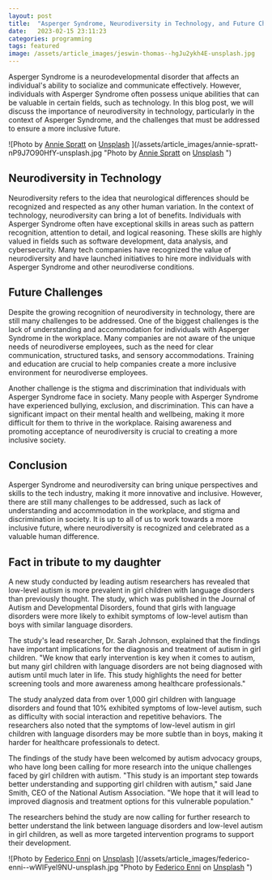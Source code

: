 ```yaml
---
layout: post
title:  "Asperger Syndrome, Neurodiversity in Technology, and Future Challenges"
date:   2023-02-15 23:11:23
categories: programming
tags: featured
image: /assets/article_images/jeswin-thomas--hgJu2ykh4E-unsplash.jpg
---
```


Asperger Syndrome is a neurodevelopmental disorder that affects an individual's ability to socialize and communicate effectively. However, individuals with Asperger Syndrome often possess unique abilities that can be valuable in certain fields, such as technology. In this blog post, we will discuss the importance of neurodiversity in technology, particularly in the context of Asperger Syndrome, and the challenges that must be addressed to ensure a more inclusive future.

![Photo by <a href="https://unsplash.com/pt-br/@anniespratt?utm_source=unsplash&utm_medium=referral&utm_content=creditCopyText">Annie Spratt</a> on <a href="https://unsplash.com/photos/nP9J7O90HfY?utm_source=unsplash&utm_medium=referral&utm_content=creditCopyText">Unsplash</a>
  ](/assets/article_images/annie-spratt-nP9J7O90HfY-unsplash.jpg "Photo by <a href="https://unsplash.com/pt-br/@anniespratt?utm_source=unsplash&utm_medium=referral&utm_content=creditCopyText">Annie Spratt</a> on <a href="https://unsplash.com/photos/nP9J7O90HfY?utm_source=unsplash&utm_medium=referral&utm_content=creditCopyText">Unsplash</a>
  ")

## Neurodiversity in Technology

Neurodiversity refers to the idea that neurological differences should be recognized and respected as any other human variation. In the context of technology, neurodiversity can bring a lot of benefits. Individuals with Asperger Syndrome often have exceptional skills in areas such as pattern recognition, attention to detail, and logical reasoning. These skills are highly valued in fields such as software development, data analysis, and cybersecurity. Many tech companies have recognized the value of neurodiversity and have launched initiatives to hire more individuals with Asperger Syndrome and other neurodiverse conditions.

## Future Challenges

Despite the growing recognition of neurodiversity in technology, there are still many challenges to be addressed. One of the biggest challenges is the lack of understanding and accommodation for individuals with Asperger Syndrome in the workplace. Many companies are not aware of the unique needs of neurodiverse employees, such as the need for clear communication, structured tasks, and sensory accommodations. Training and education are crucial to help companies create a more inclusive environment for neurodiverse employees.

Another challenge is the stigma and discrimination that individuals with Asperger Syndrome face in society. Many people with Asperger Syndrome have experienced bullying, exclusion, and discrimination. This can have a significant impact on their mental health and wellbeing, making it more difficult for them to thrive in the workplace. Raising awareness and promoting acceptance of neurodiversity is crucial to creating a more inclusive society.

## Conclusion

Asperger Syndrome and neurodiversity can bring unique perspectives and skills to the tech industry, making it more innovative and inclusive. However, there are still many challenges to be addressed, such as lack of understanding and accommodation in the workplace, and stigma and discrimination in society. It is up to all of us to work towards a more inclusive future, where neurodiversity is recognized and celebrated as a valuable human difference.

## Fact in tribute to my daughter

A new study conducted by leading autism researchers has revealed that low-level autism is more prevalent in girl children with language disorders than previously thought. The study, which was published in the Journal of Autism and Developmental Disorders, found that girls with language disorders were more likely to exhibit symptoms of low-level autism than boys with similar language disorders.

The study's lead researcher, Dr. Sarah Johnson, explained that the findings have important implications for the diagnosis and treatment of autism in girl children. "We know that early intervention is key when it comes to autism, but many girl children with language disorders are not being diagnosed with autism until much later in life. This study highlights the need for better screening tools and more awareness among healthcare professionals."

The study analyzed data from over 1,000 girl children with language disorders and found that 10% exhibited symptoms of low-level autism, such as difficulty with social interaction and repetitive behaviors. The researchers also noted that the symptoms of low-level autism in girl children with language disorders may be more subtle than in boys, making it harder for healthcare professionals to detect.

The findings of the study have been welcomed by autism advocacy groups, who have long been calling for more research into the unique challenges faced by girl children with autism. "This study is an important step towards better understanding and supporting girl children with autism," said Jane Smith, CEO of the National Autism Association. "We hope that it will lead to improved diagnosis and treatment options for this vulnerable population."

The researchers behind the study are now calling for further research to better understand the link between language disorders and low-level autism in girl children, as well as more targeted intervention programs to support their development.

![Photo by <a href="https://unsplash.com/@kingrawen?utm_source=unsplash&utm_medium=referral&utm_content=creditCopyText">Federico Enni</a> on <a href="https://unsplash.com/photos/-wWIFyel9NU?utm_source=unsplash&utm_medium=referral&utm_content=creditCopyText">Unsplash</a>
  ](/assets/article_images/federico-enni--wWIFyel9NU-unsplash.jpg "Photo by <a href="https://unsplash.com/@kingrawen?utm_source=unsplash&utm_medium=referral&utm_content=creditCopyText">Federico Enni</a> on <a href="https://unsplash.com/photos/-wWIFyel9NU?utm_source=unsplash&utm_medium=referral&utm_content=creditCopyText">Unsplash</a>
  ")